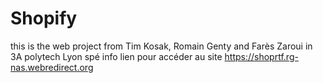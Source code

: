 # Shopify
this is the web project from Tim Kosak, Romain Genty and Farès Zaroui  in 3A polytech Lyon spé info
lien pour accéder au site https://shoprtf.rg-nas.webredirect.org
